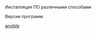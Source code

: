 Инсталляция ПО различными способами

Версии программ:

[ansible](https://github.com/ansible/ansible/tags)
